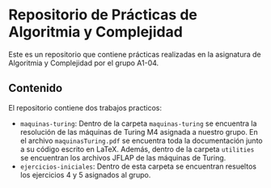 # Repositorio de Prácticas de Algoritmia y Complejidad

Este es un repositorio que contiene prácticas realizadas en la asignatura de Algoritmia y Complejidad por el grupo A1-04.

## Contenido
El repositorio contiene dos trabajos practicos:
 - `maquinas-turing`: Dentro de la carpeta `maquinas-turing` se encuentra la resolución de las máquinas de Turing M4 asignada a nuestro grupo. En el archivo `maquinasTuring.pdf` se encuentra toda la documentación junto a su código escrito en LaTeX. Además, dentro de la carpeta `utilities` se encuentran los archivos JFLAP de las máquinas de Turing. 
- `ejercicios-iniciales`: Dentro de esta carpeta se encuentran resueltos los ejercicios 4 y 5 asignados al grupo.